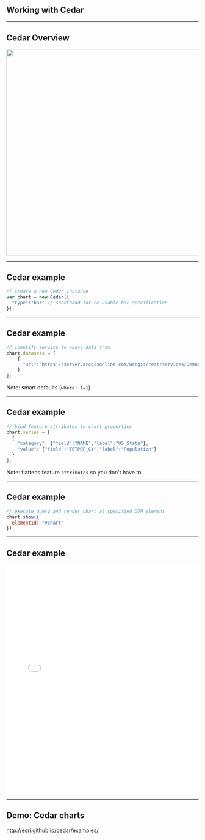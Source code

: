 <!-- .slide: data-background="img/esri-fed-summit-2017/bg-3.png" -->
## Working with Cedar

---

<!-- .slide: data-background="img/esri-fed-summit-2017/bg-6.png" -->
## Cedar Overview
<img src="https://docs.google.com/drawings/d/1pkPnCkNdg-3-t8H6f8xForlinz_GkCSCAQSps5Aki_k/pub?w=720&h=540" class="transparent" height="540" />

---

<!-- .slide: data-background="img/esri-fed-summit-2017/bg-6.png" -->
## Cedar example

```js
// create a new Cedar instance
var chart = new Cedar({
  "type":"bar" // shorthand for re-usable bar specification
});
```
<!-- .element: class="large" -->

---

<!-- .slide: data-background="img/esri-fed-summit-2017/bg-6.png" -->
## Cedar example

```js
// identify service to query data from
chart.datasets = [
    {
      "url":"https://server.arcgisonline.com/arcgis/rest/services/Demographis/USA_Population_Density/MapServer/4"
    }
];
```
<!-- .element: class="large" -->

Note:
smart defaults (`where: 1=1`)

---

<!-- .slide: data-background="img/esri-fed-summit-2017/bg-6.png" -->
## Cedar example

```js
// bind feature attributes to chart properties
chart.series = [
  {
    "category": {"field":"NAME","label":"US State"},
    "value": {"field":"TOTPOP_CY","label":"Population"}
  }
];
```
<!-- .element: class="large" -->

Note:
flattens feature `attributes` so you don't have to

---

<!-- .slide: data-background="img/esri-fed-summit-2017/bg-6.png" -->
## Cedar example

```js
// execute query and render chart at specified DOM element
chart.show({
  elementId: "#chart"
});
```
<!-- .element: class="large" -->

---

<!-- .slide: data-background="img/esri-fed-summit-2017/bg-6.png" -->
## Cedar example

<iframe width="100%" height="600" width="800" src="//jsfiddle.net/tomwayson/dox5o6w4/embedded/result,js,html/" allowfullscreen="allowfullscreen" frameborder="0"></iframe>

---

<!-- .slide: data-background="img/esri-fed-summit-2017/bg-4.png" -->
## Demo: Cedar charts

http://esri.github.io/cedar/examples/
